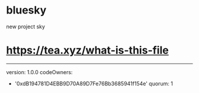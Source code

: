 # bluesky
new project sky
# https://tea.xyz/what-is-this-file
---
version: 1.0.0
codeOwners:
  - '0xdB194781D4EBB9D70A89D7Fe76Bb3685941f154e'
quorum: 1
